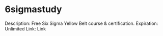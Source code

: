 # 6sigmastudy

Description: Free Six Sigma Yellow Belt course & certification.
Expiration: Unlimited
Link: Link